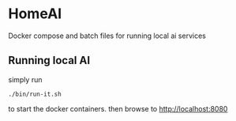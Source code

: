 # HomeAI
Docker compose and batch files for running local ai services

## Running local AI

simply run 

    ./bin/run-it.sh

to start the docker containers. then browse to [http://localhost:8080](http://localhost:8080)



